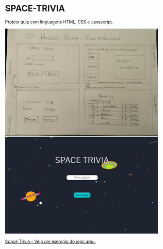 # SPACE-TRIVIA
Projeto quiz com linguagens HTML, CSS e Javascript.

![prototipo](/img/prototipo.jpg)
![trivia](/img/tela-inicio-trivia.jpg)

[Space Trivia - Veja um exemplo do jogo aqui: ](https://inquisitive-panda-4aea4a.netlify.app/)
